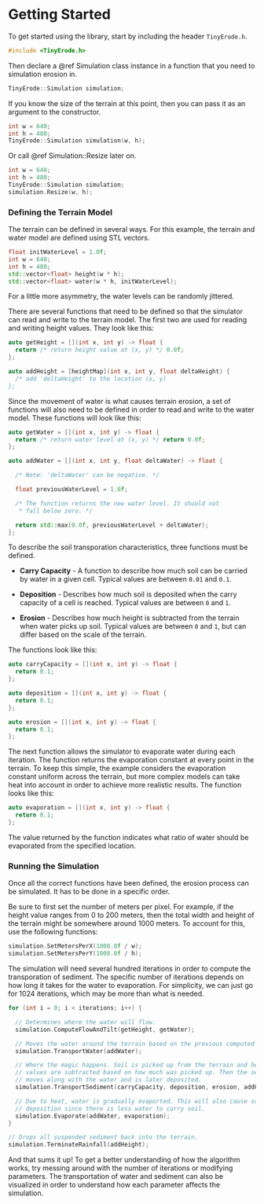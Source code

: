 Getting Started
===============

To get started using the library, start by including the header `TinyErode.h`.

```cpp
#include <TinyErode.h>
```

Then declare a @ref Simulation class instance in a function that you need to
simulation erosion in.

```cpp
TinyErode::Simulation simulation;
```

If you know the size of the terrain at this point, then you can pass it as an
argument to the constructor.

```cpp
int w = 640;
int h = 480;
TinyErode::Simulation simulation(w, h);
```

Or call @ref Simulation::Resize later on.

```cpp
int w = 640;
int h = 480;
TinyErode::Simulation simulation;
simulation.Resize(w, h);
```

### Defining the Terrain Model

The terrain can be defined in several ways. For this example, the terrain
and water model are defined using STL vectors.

```cpp
float initWaterLevel = 1.0f;
int w = 640;
int h = 480;
std::vector<float> height(w * h);
std::vector<float> water(w * h, initWaterLevel);
```

For a little more asymmetry, the water levels can be randomly jittered.

There are several functions that need to be defined so that the simulator can
read and write to the terrain model. The first two are used for reading and
writing height values. They look like this:

```cpp
auto getHeight = [](int x, int y) -> float {
  return /* return height value at (x, y) */ 0.0f;
};

auto addHeight = [heightMap](int x, int y, float deltaHeight) {
  /* add 'deltaHeight' to the location (x, y)
};
```

Since the movement of water is what causes terrain erosion, a set of functions
will also need to be defined in order to read and write to the water model.
These functions will look like this:

```cpp
auto getWater = [](int x, int y) -> float {
  return /* return water level at (x, y) */ return 0.0f;
};

auto addWater = [](int x, int y, float deltaWater) -> float {

  /* Note: 'deltaWater' can be negative. */

  float previousWaterLevel = 1.0f;

  /* The function returns the new water level. It shuold not
   * fall below zero. */

  return std::max(0.0f, previousWaterLevel + deltaWater);
};
```

To describe the soil transporation characteristics, three functions must be
defined.

 - **Carry Capacity** - A function to describe how much soil can be carried by
 water in a given cell. Typical values are between `0.01` and `0.1`.

 - **Deposition** - Describes how much soil is deposited when the carry capacity
 of a cell is reached. Typical values are between `0` and `1`.

 - **Erosion** - Describes how much height is subtracted from the terrain when
 water picks up soil. Typical values are between `0` and `1`, but can differ
 based on the scale of the terrain.

The functions look like this:

```cpp
auto carryCapacity = [](int x, int y) -> float {
  return 0.1;
};

auto deposition = [](int x, int y) -> float {
  return 0.1;
};

auto erosion = [](int x, int y) -> float {
  return 0.1;
};
```

The next function allows the simulator to evaporate water during each iteration.
The function returns the evaporation constant at every point in the terrain. To
keep this simple, the example considers the evaporation constant uniform across
the terrain, but more complex models can take heat into account in order to
achieve more realistic results. The function looks like this:

```cpp
auto evaporation = [](int x, int y) -> float {
  return 0.1;
};
```

The value returned by the function indicates what ratio of water should be
evaporated from the specified location.

### Running the Simulation

Once all the correct functions have been defined, the erosion process can be
simulated. It has to be done in a specific order.

Be sure to first set the number of meters per pixel. For example, if the height
value ranges from 0 to 200 meters, then the total width and height of the
terrain might be somewhere around 1000 meters. To account for this, use the
following functions:

```cpp
simulation.SetMetersPerX(1000.0f / w);
simulation.SetMetersPerY(1000.0f / h);
```

The simulation will need several hundred iterations in order to compute the
transporation of sediment. The specific number of iterations depends on how long
it takes for the water to evaporation. For simplicity, we can just go for 1024
iterations, which may be more than what is needed.

```cpp
for (int i = 0; i < iterations; i++) {

  // Determines where the water will flow.
  simulation.ComputeFlowAndTilt(getHeight, getWater);

  // Moves the water around the terrain based on the previous computed values.
  simulation.TransportWater(addWater);

  // Where the magic happens. Soil is picked up from the terrain and height
  // values are subtracted based on how much was picked up. Then the sediment
  // moves along with the water and is later deposited.
  simulation.TransportSediment(carryCapacity, deposition, erosion, addHeight);

  // Due to heat, water is gradually evaported. This will also cause soil
  // deposition since there is less water to carry soil.
  simulation.Evaporate(addWater, evaporation);
}

// Drops all suspended sediment back into the terrain.
simulation.TerminateRainfall(addHeight);
```

And that sums it up! To get a better understanding of how the algorithm works,
try messing around with the number of iterations or modifying parameters. The
transportation of water and sediment can also be visualized in order to
understand how each parameter affects the simulation.
